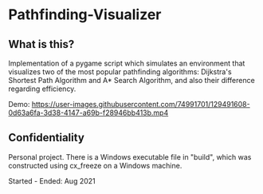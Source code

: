 # Pathfinding-Visualizer
## What is this?
Implementation of a pygame script which simulates an environment that visualizes two of the most popular pathfinding algorithms: Dijkstra's Shortest Path Algorithm and A* Search Algorithm, and also their difference regarding efficiency.

Demo: https://user-images.githubusercontent.com/74991701/129491608-0d63a6fa-3d38-4147-a69b-f28946bb413b.mp4

## Confidentiality
Personal project. There is a Windows executable file in "build", which was constructed using cx_freeze on a Windows machine.

Started - Ended: Aug 2021
